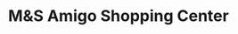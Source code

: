 ---
title: "M&S Amigo Shopping Center"
url: /dipolog-city/mands-amigo-shopping-center/
shop: department store
---